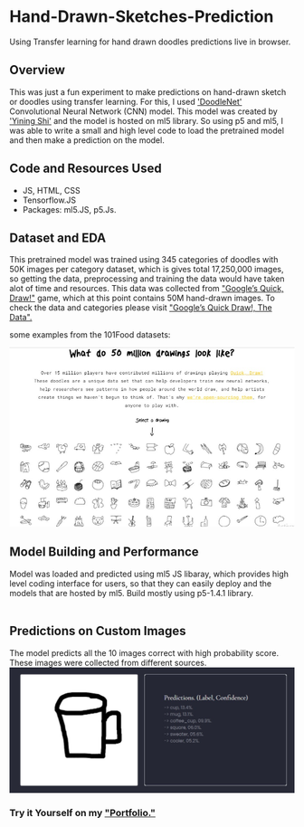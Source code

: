 # Hand-Drawn-Sketches-Prediction
Using Transfer learning for hand drawn doodles predictions live in browser.

## Overview
This was just a fun experiment to make predictions on hand-drawn sketch or doodles using transfer learning.
For this, I used <a href="https://github.com/yining1023/doodleNet" target="_blank">'DoodleNet'</a> Convolutional Neural Network (CNN) model.
This model was created by <a href="https://github.com/yining1023/doodleNet" target="_blank">'Yining Shi'</a> and the model is hosted on ml5 library. So using p5 and ml5, I was able to write a small and high level code to load the pretrained model and then make a prediction on the model.
                                               
## Code and Resources Used
- JS, HTML, CSS
- Tensorflow.JS 
- Packages: ml5.JS, p5.Js.


## Dataset and EDA

This pretrained model was trained using 345 categories of doodles with 50K images per category dataset,
which is gives total 17,250,000 images, so getting the data, preprocessing and training the data would have taken 
alot of time and resources. This data was collected from <a href="https://quickdraw.withgoogle.com/" target="_blank">"Google’s Quick, Draw!"</a> game, 
which at this point contains 50M hand-drawn images. To check the data and categories please visit  <a href="https://quickdraw.withgoogle.com/data" target="_blank">"Google’s Quick Draw!, The Data".</a> 

some examples from the 101Food datasets:

![alt text](https://github.com/ozzmanmuhammad/Hand-Drawn-Sketches-Prediction/blob/main/images/doodles_examples.jpg "Train data examples")

## Model Building and Performance

Model was loaded and predicted using ml5 JS libaray, which provides high level coding interface for users, so that they can easily deploy and
the models that are hosted by ml5. Build mostly using p5-1.4.1 library.
<br/><br/>

## Predictions on Custom Images
The model predicts all the 10 images correct with high probability score. These images were collected from different sources.
<img src="https://github.com/ozzmanmuhammad/Hand-Drawn-Sketches-Prediction/blob/main/images/doodles_prediction.jpg" alt="Predictions" width="700"/>

### Try it Yourself on my <a href="https://ozzmanmuhammad.github.io/project-DoodleNet.html" target="_blank">"Portfolio."</a>
